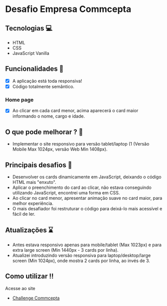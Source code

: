# Desafio Empresa Commcepta

## Tecnologias :computer:

- HTML
- CSS
- JavaScript Vanilla

## Funcionalidades 🚀

- [x] A aplicação está toda responsiva!
- [x] Código totalmente semântico.

### Home page
- [x] Ao clicar em cada card menor, acima aparecerá o card maior informando o nome, cargo e idade.

## O que pode melhorar ? :test_tube:
- Implementar o site responsivo para versão tablet/laptop (1 (Versão Mobile Max 1024px, versão Web Min 1408px).

## Principais desafios :grimacing:

- Desenvolver os cards dinamicamente em JavaScript, deixando o código HTML mais "enxuto".
- Aplicar o preenchimento do card ao clicar, não estava conseguindo utilizando JavaScript, encontrei uma forma em CSS.
- Ao clicar no card menor, apresentar animação suave no card maior, para melhor experiência.
- O mais desafiador foi restruturar o código para deixá-lo mais acessível e fácil de ler.

## Atualizações :hourglass:

- Antes estava responsivo apenas para mobile/tablet (Max 1023px) e para extra large screen (Min 1440px - 3 cards por linha).
- Atualizei introduzindo versão responsiva para laptop/desktop/large screen (Min 1024px), onde mostra 2 cards por linha, ao invés de 3.

## Como utilizar :bangbang:

Acesse ao site
- <a href="https://challenge-commcepta.netlify.app/" target="_blank">Challenge Commcepta</a>
